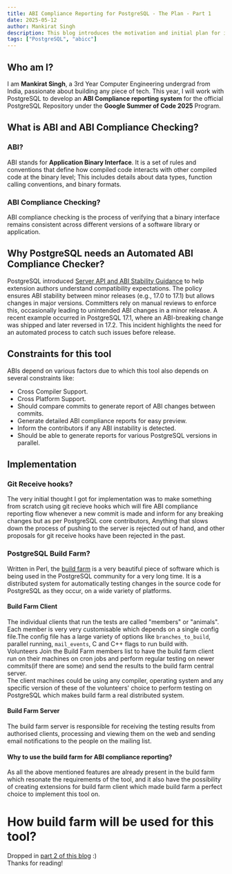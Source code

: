 ```yaml
---
title: ABI Compliance Reporting for PostgreSQL - The Plan - Part 1
date: 2025-05-12
author: Mankirat Singh
description: This blog introduces the motivation and initial plan for implementing an automated ABI compliance reporting system for PostgreSQL. I have talked about ABIs, ABI stability, recent incidents highlighting the need for automation, and explores the constraints and requirements for such a tool.
tags: ["PostgreSQL", "abicc"]
---
```


## Who am I?
I am **Mankirat Singh**, a 3rd Year Computer Engineering undergrad from India, passionate about building any piece of tech. This year, I will work with PostgreSQL to develop an **ABI Compliance reporting system** for the official PostgreSQL Repository under the **Google Summer of Code 2025** Program.

## What is ABI and ABI Compliance Checking?
### ABI?
ABI stands for **Application Binary Interface**. It is a set of rules and conventions that define how compiled code interacts with other compiled code at the binary level; This includes details about data types, function calling conventions, and binary formats.

### ABI Compliance Checking?
ABI compliance checking is the process of verifying that a binary interface remains consistent across different versions of a software library or application.

## Why PostgreSQL needs an Automated ABI Compliance Checker?
PostgreSQL introduced [Server API and ABI Stability Guidance](https://www.postgresql.org/docs/devel/xfunc-c.html#XFUNC-API-ABI-STABILITY-GUIDANCE) to help extension authors understand compatibility expectations. The policy ensures ABI stability between minor releases (e.g., 17.0 to 17.1) but allows changes in major versions. Committers rely on manual reviews to enforce this, occasionally leading to unintended ABI changes in a minor release. A recent example occurred in PostgreSQL 17.1, where an ABI-breaking change was shipped and later reversed in 17.2. This incident highlights the need for an automated process to catch such issues before release.

## Constraints for this tool
ABIs depend on various factors due to which this tool also depends on several constraints like:
 - Cross Compiler Support.
 - Cross Platform Support.
 - Should compare commits to generate report of ABI changes between commits. 
 - Generate detailed ABI compliance reports for easy preview.
 - Inform the contributors if any ABI instability is detected.
 - Should be able to generate reports for various PostgreSQL versions in parallel.

## Implementation

### Git Receive hooks?
The very initial thought I got for implementation was to make something from scratch using git recieve hooks which will fire ABI compliance reporting flow whenever a new commit is made and inform for any breaking changes but as per PostgreSQL core contributors, Anything that slows down the process of pushing to the server is rejected out of hand, and other proposals for git receive hooks have been rejected in the past.

### PostgreSQL Build Farm?
Written in Perl, the [build farm](https://buildfarm.postgresql.org/) is a very beautiful piece of software which is being used in the PostgreSQL community for a very long time. It is a distributed system for automatically testing changes in the source code for PostgreSQL as they occur, on a wide variety of platforms. 
#### Build Farm Client
The individual clients that run the tests are called "members" or "animals". Each member is very very customisable which depends on a single config file.The config file has a large variety of options like `branches_to_build`, parallel running, `mail_events`, C and C++ flags to run build with.<br>
Volunteers Join the Build Farm members list to have the build farm client run on their machines on cron jobs and perform regular testing on newer commits(if there are some) and send the results to the build farm central server.<br>
The client machines could be using any compiler, operating system and any specific version of these of the volunteers' choice to perform testing on PostgreSQL which makes build farm a real distributed system.
#### Build Farm Server
The build farm server is responsible for receiving the testing results from authorised clients, processing and viewing them on the web and sending email notifications to the people on the mailing list.
#### Why to use the build farm for ABI compliance reporting?
As all the above mentioned features are already present in the build farm which resonate the requirements of the tool, and it also have the possibility of creating extensions for build farm client which made build farm a perfect choice to implement this tool on.

# How build farm will be used for this tool?
Dropped in [part 2 of this blog](/posts/abi-compliance-reporting-part-2/) :)<br>
Thanks for reading!